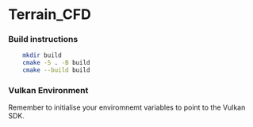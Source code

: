 # Terrain_CFD

### Build instructions

```bash
    mkdir build
    cmake -S . -B build
    cmake --build build
```

### Vulkan Environment

Remember to initialise your enviromnemt variables to point to the Vulkan SDK.
